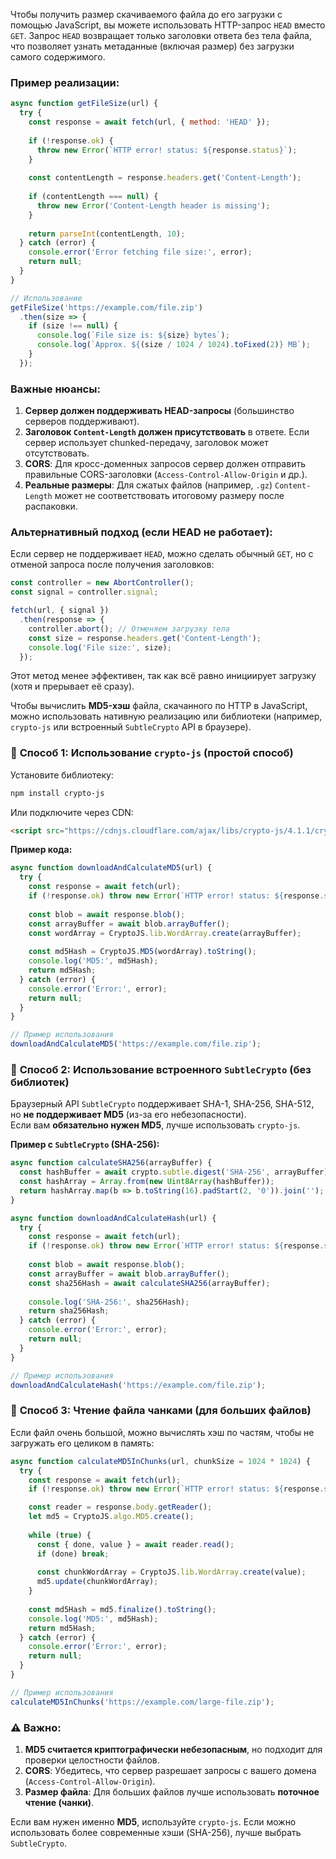 Чтобы получить размер скачиваемого файла до его загрузки с помощью JavaScript, вы можете использовать HTTP-запрос `HEAD` вместо `GET`. Запрос `HEAD` возвращает только заголовки ответа без тела файла, что позволяет узнать метаданные (включая размер) без загрузки самого содержимого.

### Пример реализации:

```javascript
async function getFileSize(url) {
  try {
    const response = await fetch(url, { method: 'HEAD' });
    
    if (!response.ok) {
      throw new Error(`HTTP error! status: ${response.status}`);
    }
    
    const contentLength = response.headers.get('Content-Length');
    
    if (contentLength === null) {
      throw new Error('Content-Length header is missing');
    }
    
    return parseInt(contentLength, 10);
  } catch (error) {
    console.error('Error fetching file size:', error);
    return null;
  }
}

// Использование
getFileSize('https://example.com/file.zip')
  .then(size => {
    if (size !== null) {
      console.log(`File size is: ${size} bytes`);
      console.log(`Approx. ${(size / 1024 / 1024).toFixed(2)} MB`);
    }
  });
```

### Важные нюансы:
1. **Сервер должен поддерживать HEAD-запросы** (большинство серверов поддерживают).
2. **Заголовок `Content-Length` должен присутствовать** в ответе. Если сервер использует chunked-передачу, заголовок может отсутствовать.
3. **CORS**: Для кросс-доменных запросов сервер должен отправить правильные CORS-заголовки (`Access-Control-Allow-Origin` и др.).
4. **Реальные размеры**: Для сжатых файлов (например, `.gz`) `Content-Length` может не соответствовать итоговому размеру после распаковки.

### Альтернативный подход (если HEAD не работает):
Если сервер не поддерживает `HEAD`, можно сделать обычный `GET`, но с отменой запроса после получения заголовков:

```javascript
const controller = new AbortController();
const signal = controller.signal;

fetch(url, { signal })
  .then(response => {
    controller.abort(); // Отменяем загрузку тела
    const size = response.headers.get('Content-Length');
    console.log('File size:', size);
  });
```

Этот метод менее эффективен, так как всё равно инициирует загрузку (хотя и прерывает её сразу).


Чтобы вычислить **MD5-хэш** файла, скачанного по HTTP в JavaScript, можно использовать нативную реализацию или библиотеки (например, `crypto-js` или встроенный `SubtleCrypto` API в браузере).  

### 🔹 **Способ 1: Использование `crypto-js` (простой способ)**
Установите библиотеку:
```bash
npm install crypto-js
```
Или подключите через CDN:
```html
<script src="https://cdnjs.cloudflare.com/ajax/libs/crypto-js/4.1.1/crypto-js.min.js"></script>
```

**Пример кода:**
```javascript
async function downloadAndCalculateMD5(url) {
  try {
    const response = await fetch(url);
    if (!response.ok) throw new Error(`HTTP error! status: ${response.status}`);
    
    const blob = await response.blob();
    const arrayBuffer = await blob.arrayBuffer();
    const wordArray = CryptoJS.lib.WordArray.create(arrayBuffer);
    
    const md5Hash = CryptoJS.MD5(wordArray).toString();
    console.log('MD5:', md5Hash);
    return md5Hash;
  } catch (error) {
    console.error('Error:', error);
    return null;
  }
}

// Пример использования
downloadAndCalculateMD5('https://example.com/file.zip');
```

### 🔹 **Способ 2: Использование встроенного `SubtleCrypto` (без библиотек)**
Браузерный API `SubtleCrypto` поддерживает SHA-1, SHA-256, SHA-512, но **не поддерживает MD5** (из-за его небезопасности).  
Если вам **обязательно нужен MD5**, лучше использовать `crypto-js`.  

**Пример с `SubtleCrypto` (SHA-256):**
```javascript
async function calculateSHA256(arrayBuffer) {
  const hashBuffer = await crypto.subtle.digest('SHA-256', arrayBuffer);
  const hashArray = Array.from(new Uint8Array(hashBuffer));
  return hashArray.map(b => b.toString(16).padStart(2, '0')).join('');
}

async function downloadAndCalculateHash(url) {
  try {
    const response = await fetch(url);
    if (!response.ok) throw new Error(`HTTP error! status: ${response.status}`);
    
    const blob = await response.blob();
    const arrayBuffer = await blob.arrayBuffer();
    const sha256Hash = await calculateSHA256(arrayBuffer);
    
    console.log('SHA-256:', sha256Hash);
    return sha256Hash;
  } catch (error) {
    console.error('Error:', error);
    return null;
  }
}

// Пример использования
downloadAndCalculateHash('https://example.com/file.zip');
```

### 🔹 **Способ 3: Чтение файла чанками (для больших файлов)**
Если файл очень большой, можно вычислять хэш по частям, чтобы не загружать его целиком в память:
```javascript
async function calculateMD5InChunks(url, chunkSize = 1024 * 1024) {
  try {
    const response = await fetch(url);
    if (!response.ok) throw new Error(`HTTP error! status: ${response.status}`);

    const reader = response.body.getReader();
    let md5 = CryptoJS.algo.MD5.create();
    
    while (true) {
      const { done, value } = await reader.read();
      if (done) break;
      
      const chunkWordArray = CryptoJS.lib.WordArray.create(value);
      md5.update(chunkWordArray);
    }
    
    const md5Hash = md5.finalize().toString();
    console.log('MD5:', md5Hash);
    return md5Hash;
  } catch (error) {
    console.error('Error:', error);
    return null;
  }
}

// Пример использования
calculateMD5InChunks('https://example.com/large-file.zip');
```

### ⚠️ **Важно:**
1. **MD5 считается криптографически небезопасным**, но подходит для проверки целостности файлов.
2. **CORS**: Убедитесь, что сервер разрешает запросы с вашего домена (`Access-Control-Allow-Origin`).
3. **Размер файла**: Для больших файлов лучше использовать **поточное чтение (чанки)**.

Если вам нужен именно **MD5**, используйте `crypto-js`. Если можно использовать более современные хэши (SHA-256), лучше выбрать `SubtleCrypto`.
